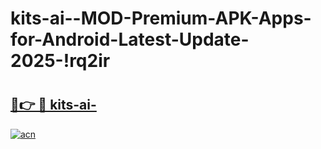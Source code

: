 # kits-ai--MOD-Premium-APK-Apps-for-Android-Latest-Update-2025-!rq2ir

# <h2><a href="https://creber.esa.edu.pl?title=kits-ai-&ref=rq2ir">🔗👉 🔴 kits-ai-</a></h2>

[![acn](https://github.com/user-attachments/assets/0f9c940e-d8b0-45ae-aac7-cd30a18b3e1c)](https://creber.esa.edu.pl?title=kits-ai-&ref=rq2ir)

